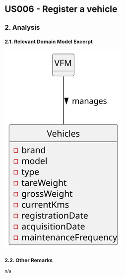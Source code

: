 # US006 - Register a vehicle 

## 2. Analysis

### 2.1. Relevant Domain Model Excerpt 

![Domain Model](svg/us23-domain-model.svg)

### 2.2. Other Remarks

n/a